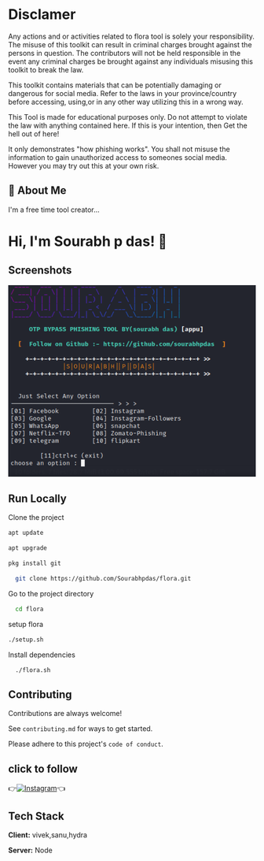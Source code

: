 
# Disclamer

Any actions and or activities related to flora tool is solely your responsibility. The misuse of this toolkit can result in criminal charges brought against the persons in question. The contributors will not be held responsible in the event any criminal charges be brought against any individuals misusing this toolkit to break the law.

This toolkit contains materials that can be potentially damaging or dangerous for social media. Refer to the laws in your province/country before accessing, using,or in any other way utilizing this in a wrong way.

This Tool is made for educational purposes only. Do not attempt to violate the law with anything contained here. If this is your intention, then Get the hell out of here!

It only demonstrates "how phishing works". You shall not misuse the information to gain unauthorized access to someones social media. However you may try out this at your own risk.




## 🚀 About Me
I'm a free time tool creator...

  
# Hi, I'm Sourabh p das! 👋

## Screenshots

![App Screenshot](./source/screenshot.png)

## Run Locally

Clone the project
```bash
apt update
```
```bash
apt upgrade
```
```bash
pkg install git
```

```bash
  git clone https://github.com/Sourabhpdas/flora.git
```

Go to the project directory

```bash
  cd flora
```
setup flora

```bash
./setup.sh
```
Install dependencies

```bash
  ./flora.sh
```

  
## Contributing

Contributions are always welcome!

See `contributing.md` for ways to get started.

Please adhere to this project's `code of conduct`.

  
## click to follow 


👉[![Instagram  ](https://img.shields.io/badge/INSTAGRAM-FOLLOW-red?style=for-the-badge&logo=instagram)](https://www.instagram.com/sourabhdasp )👈
  
## Tech Stack

**Client:** vivek,sanu,hydra

**Server:** Node

  
